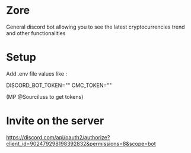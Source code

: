 # Zore
General discord bot allowing you to see the latest cryptocurrencies trend and other functionalities

# Setup
Add .env file values like :

DISCORD_BOT_TOKEN=""
CMC_TOKEN=""

(MP @Sourciluss to get tokens)

# Invite on the server
https://discord.com/api/oauth2/authorize?client_id=902479298198392832&permissions=8&scope=bot
